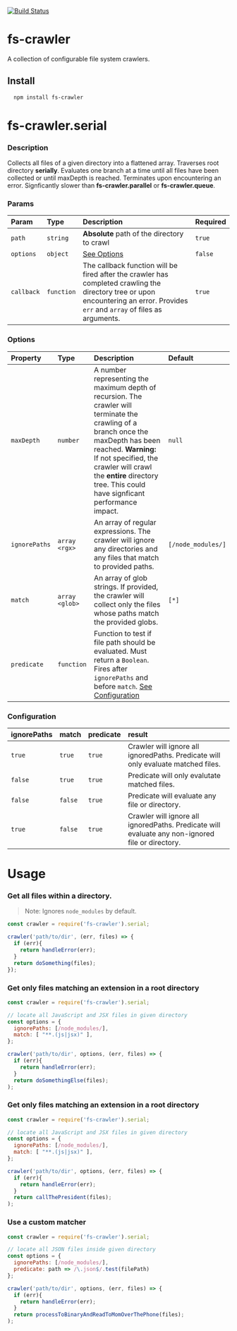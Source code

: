 [![Build Status](https://travis-ci.org/ryanvazquez/fs-crawler.svg?branch=master)](https://travis-ci.org/ryanvazquez/fs-crawler)

# fs-crawler
A collection of configurable file system crawlers.

## **Install**
```sh
  npm install fs-crawler
```

# fs-crawler.serial
  ### **Description**
  Collects all files of a given directory into a flattened array. Traverses root directory **serially**. Evaluates one branch at a time until all files have been collected or until maxDepth is reached. Terminates upon encountering an error. Signficantly slower than  **fs-crawler.parallel** or **fs-crawler.queue**.

  ### **Params**
  | Param | Type | Description | Required |
  | :------- | :--- | :---------- | :------ |
  | `path` | `string` | **Absolute** path of the directory to crawl | `true`|
  | `options` | `object` | [See Options](#Options) | `false` |
  | `callback`| `function` | The callback function will be fired after the crawler has completed crawling the directory tree or upon encountering an error. Provides `err` and `array` of files as arguments. | `true`|
  
  ### **Options**
  | Property | Type | Description | Default 
  | :------- | :--- | :---------- | :------ |
  | `maxDepth` | `number` |  A number representing the maximum depth of recursion. The crawler will terminate the crawling of a branch once the maxDepth has been reached. **Warning:** If not specified, the crawler will crawl the **entire** directory tree. This could have signficant performance impact. | `null`
  | `ignorePaths`| `array <rgx>` | An array of regular expressions. The crawler will ignore any directories and any files that match to provided paths. | `[/node_modules/]`
  | `match` | `array <glob>` | An array of glob strings. If provided, the crawler will collect only the files whose paths match the provided globs. | `[*]` 
  | `predicate` | `function` | Function to test if file path should be evaluated. Must return a `Boolean`. Fires after `ignorePaths` and before `match`. [See Configuration](#Configuration)

### **Configuration**
  | ignorePaths | match | predicate | result |
  | :--- |:--- | :---| :--- |
  | `true` | `true` | `true` | Crawler will ignore all ignoredPaths. Predicate will only evaluate matched files.
  | `false` | `true` | `true` | Predicate will only evalutate matched files.
  | `false` | `false` | `true` | Predicate will evaluate any file or directory.
  | `true` | `false` | `true` | Crawler will ignore all ignoredPaths. Predicate will evaluate any non-ignored file or directory.

    
# **Usage**
### Get all files within a directory.

> Note: Ignores `node_modules` by default.
```js
const crawler = require('fs-crawler').serial;

crawler('path/to/dir', (err, files) => {
  if (err){
    return handleError(err);
  }
  return doSomething(files);
});
```
       
### Get only files matching an extension in a root directory

```js
const crawler = require('fs-crawler').serial;

// locate all JavaScript and JSX files in given directory
const options = {
  ignorePaths: [/node_modules/],
  match: [ "**.(js|jsx)" ], 
};

crawler('path/to/dir', options, (err, files) => {
  if (err){
    return handleError(err);
  }
  return doSomethingElse(files);
);
```

### Get only files matching an extension in a root directory

```js
const crawler = require('fs-crawler').serial;

// locate all JavaScript and JSX files in given directory
const options = {
  ignorePaths: [/node_modules/],
  match: [ "**.(js|jsx)" ], 
};

crawler('path/to/dir', options, (err, files) => {
  if (err){
    return handleError(err);
  }
  return callThePresident(files);
);
```

### Use a custom matcher

```js
const crawler = require('fs-crawler').serial;

// locate all JSON files inside given directory
const options = {
  ignorePaths: [/node_modules/],
  predicate: path => /\.json$/.test(filePath)
};

crawler('path/to/dir', options, (err, files) => {
  if (err){
    return handleError(err);
  }
  return processToBinaryAndReadToMomOverThePhone(files);
);
```

